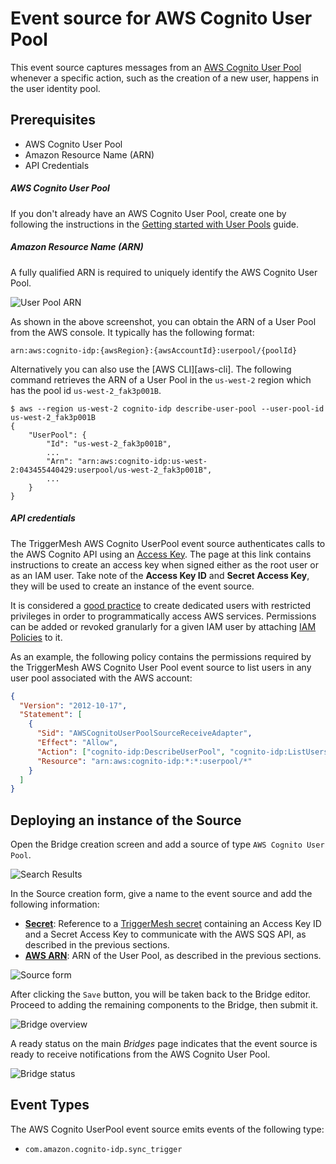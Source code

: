# Event source for AWS Cognito User Pool

This event source captures messages from an [AWS Cognito User Pool ][cup-docs] whenever a specific action, such as the creation of a new user, happens in the user identity pool.

## Prerequisites

- AWS Cognito User Pool
- Amazon Resource Name (ARN)
- API Credentials

##### AWS Cognito User Pool

If you don't already have an AWS Cognito User Pool, create one by following the instructions in the [Getting started with User Pools][cup-getting-started] guide.

##### Amazon Resource Name (ARN)

A fully qualified ARN is required to uniquely identify the AWS Cognito User Pool.

![User Pool ARN](../images/awscognitouserpool-source/userpool-arn.png)

As shown in the above screenshot, you can obtain the ARN of a User Pool from the AWS console. It typically has the following format:

```
arn:aws:cognito-idp:{awsRegion}:{awsAccountId}:userpool/{poolId}
```

Alternatively you can also use the [AWS CLI][aws-cli]. The following command retrieves the ARN of a User Pool in the `us-west-2` region which has the pool id `us-west-2_fak3p001B`.

```console
$ aws --region us-west-2 cognito-idp describe-user-pool --user-pool-id us-west-2_fak3p001B
{
    "UserPool": {
        "Id": "us-west-2_fak3p001B",
        ...
        "Arn": "arn:aws:cognito-idp:us-west-2:043455440429:userpool/us-west-2_fak3p001B",
        ...
    }
}
```

##### API credentials

The TriggerMesh AWS Cognito UserPool event source authenticates calls to the AWS Cognito API using an [Access Key][accesskey]. The page at this link contains instructions to create an access key when signed either as the root user or as an IAM user. Take note of the **Access Key ID** and **Secret Access Key**, they will be used to create an instance of the event source.

It is considered a [good practice][iam-bestpractices] to create dedicated users with restricted privileges in order to programmatically access AWS services. Permissions can be added or revoked granularly for a given IAM user by attaching [IAM Policies][iam-policies] to it.

As an example, the following policy contains the permissions required by the TriggerMesh AWS Cognito User Pool event source to list users in any user pool associated with the AWS account:

```json
{
  "Version": "2012-10-17",
  "Statement": [
    {
      "Sid": "AWSCognitoUserPoolSourceReceiveAdapter",
      "Effect": "Allow",
      "Action": ["cognito-idp:DescribeUserPool", "cognito-idp:ListUsers"],
      "Resource": "arn:aws:cognito-idp:*:*:userpool/*"
    }
  ]
}
```

## Deploying an instance of the Source

Open the Bridge creation screen and add a source of type `AWS Cognito User Pool`.

![Search Results](../images/awscognitouserpool-source/source-cognito-userpool.png)

In the Source creation form, give a name to the event source and add the following information:

- [**Secret**][accesskey]: Reference to a [TriggerMesh secret][tm-secret] containing an Access Key ID and a Secret Access Key to communicate with the AWS SQS API, as described in the previous sections.
- [**AWS ARN**][arn]: ARN of the User Pool, as described in the previous sections.

![Source form](../images/awscognitouserpool-source/source-cognito-userpool-form.png)

After clicking the `Save` button, you will be taken back to the Bridge editor. Proceed to adding the remaining components to the Bridge, then submit it.

![Bridge overview](../images/awscognitouserpool-source/bridge-form-target.png)

A ready status on the main _Bridges_ page indicates that the event source is ready to receive notifications from the AWS Cognito User Pool.

![Bridge status](../images/awscognitouserpool-source/bridge-status.png)

## Event Types

The AWS Cognito UserPool event source emits events of the following type:

- `com.amazon.cognito-idp.sync_trigger`

[cup-docs]: https://docs.aws.amazon.com/cognito/latest/developerguide/cognito-user-identity-pools.html
[cup-getting-started]: https://docs.aws.amazon.com/cognito/latest/developerguide/getting-started-with-cognito-user-pools.html
[accesskey]: https://docs.aws.amazon.com/general/latest/gr/aws-sec-cred-types.html#access-keys-and-secret-access-keys
[iam-bestpractices]: https://docs.aws.amazon.com/general/latest/gr/aws-access-keys-best-practices.html#iam-user-access-keys
[iam-policies]: https://docs.aws.amazon.com/IAM/latest/UserGuide/access_policies.html
[arn]: https://docs.aws.amazon.com/IAM/latest/UserGuide/list_amazoncognitouserpools.html
[tm-secret]: ../guides/secrets.md
